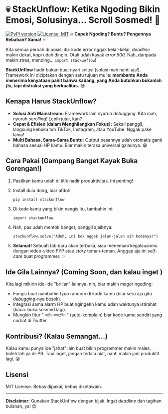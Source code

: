 # 💀 StackUnflow: Ketika Ngoding Bikin Emosi, Solusinya... Scroll Sosmed! 🤳

[![PyPI version](https://img.shields.io/pypi/v/stackunflow.svg)](https://pypi.org/project/stackunflow/)
[![License: MIT](https://img.shields.io/badge/License-MIT-yellow.svg)](https://opensource.org/licenses/MIT)
🔥 **Capek Ngoding? Buntu? Pengennya Rebahan? Sama!** 🔥

Kita semua pernah di posisi itu: kode error nggak kelar-kelar, *deadline* makin dekat, kopi udah dingin. Otak udah kayak *error 500*. Nah, daripada makin stres, mending... `import stackunflow`!

**StackUnflow** hadir bukan buat nyari solusi (solusi mah nanti aja!). Framework ini diciptakan dengan satu tujuan mulia: **membantu Anda menerima kenyataan pahit bahwa kadang, yang Anda butuhkan bukanlah *fix*, tapi distraksi yang berkualitas.** 😎

## Kenapa Harus StackUnflow?

* **Solusi Anti Mainstream:** Framework lain nyuruh *debugging*. Kita mah, nyuruh *scrolling*! Lebih jujur, kan?
* **Cepat & Efisien (dalam Menghilangkan Fokus):** Sekali panggil, langsung kebuka tuh TikTok, Instagram, atau YouTube. Nggak pake lama!
* **Multi Bahasa, Sama-Sama Buntu:** Output pesannya udah otomatis ganti bahasa sesuai HP kamu. Biar makin terasa universal galaunya. 😭

## Cara Pakai (Gampang Banget Kayak Buka Gorengan!)

1.  Pastikan kamu udah di titik nadir produktivitas. Ini penting!
2.  Install dulu dong, biar afdol:
    
    `pip install stackunflow`
    
3.  Di kode kamu yang bikin nangis itu, tambahin ini:

    `import stackunflow`
    
4.  Nah, pas udah mentok banget, panggil ajaibnya:

    `stackunflow.solve("Aduh, ini kok nggak jalan-jalan sih kodenya?")`
    
5.  **Selamat!** Sebuah tab baru akan terbuka, siap menemani kegalauanmu dengan video-video FYP atau *story* teman-teman. Anggap aja ini *self-care* buat programmer. ✨

## Ide Gila Lainnya? (Coming Soon, dan kalau inget )

Kita lagi mikirin ide-ide "brilian" lainnya, nih, biar makin mager ngoding:

* Fungsi buat nambahin *typo* random di kode kamu (biar seru aja gitu *debugging*-nya besok).
* Integrasi sama alarm HP buat ngingetin kamu udah waktunya istirahat (baca: buka sosmed lagi).
* Mungkin fitur " অটো-কমপ্লেইন " (auto-komplain) biar kode kamu sendiri yang curhat di Twitter.

## Kontribusi? (Kalau Semangat...)

Kalau kamu punya ide "jahat" lain buat bikin programmer makin males, boleh lah ya di-PR. Tapi inget, jangan terlalu niat, nanti malah jadi produktif lagi. 😜

## Lisensi

MIT License. Bebas dipakai, bebas diketawain.

---

**Disclaimer:** Gunakan StackUnflow dengan bijak. Ingat *deadline* dan tagihan bulanan, ya! 😉